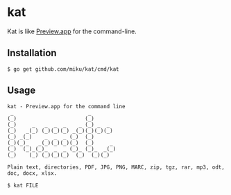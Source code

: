 kat
===

Kat is like [Preview.app](https://en.wikipedia.org/wiki/Preview_(macOS)) for the command-line.

Installation
------------

```
$ go get github.com/miku/kat/cmd/kat
```

Usage
-----

```
kat - Preview.app for the command line
 _                        _            
(_)                      (_)           
(_)     _   _  _  _    _ (_) _  _      
(_)   _(_) (_)(_)(_) _(_)(_)(_)(_)     
(_) _(_)    _  _  _ (_)  (_)           
(_)(_)_   _(_)(_)(_)(_)  (_)     _     
(_)  (_)_(_)_  _  _ (_)_ (_)_  _(_)    
(_)    (_) (_)(_)(_)  (_)  (_)(_)    

Plain text, directories, PDF, JPG, PNG, MARC, zip, tgz, rar, mp3, odt, doc, docx, xlsx.

$ kat FILE
```
